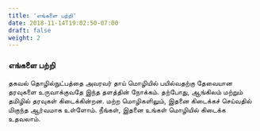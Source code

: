 ```yaml
---
title: 'எங்களை பற்றி'
date: 2018-11-14T19:02:50-07:00
draft: false
weight: 2
---
```


### எங்களை பற்றி

தகவல் தொழில்நுட்பத்தை அவரவர் தாய் மொழியில் பயில்வதற்கு தேவையான தரவுகளை உருவாக்குவதே இந்த தளத்தின் நோக்கம். தற்போது, ஆங்கிலம் மற்றும் தமிழில் தரவுகள் கிடைக்கின்றன. மற்ற மொழிகளிலும், இதனை கிடைக்கச் செய்வதில் மிகுந்த ஆர்வமாக உள்ளோம். நீங்கள், இதனை உங்கள் மொழியில் கிடைக்க உதவலாம்.